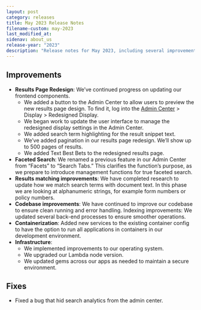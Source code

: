 ```yaml
---
layout: post
category: releases
title: May 2023 Release Notes
filename-custom: may-2023
last_modified_at: 
sidenav: about_us
release-year: "2023"
description: "Release notes for May 2023, including several improvements and one fix."
---
```

## Improvements

* **Results Page Redesign**: We’ve continued progress on updating our frontend components.
  * We added a button to the Admin Center to allow users to preview the new results page design. To find it, log into the [Admin Center](https://search.usa.gov/sites) > Display > Redesigned Display.
  * We began work to update the user interface to manage the redesigned display settings in the Admin Center.
  * We added search term highlighting for the result snippet text.
  * We’ve added pagination in our results page redesign. We’ll show up to 500 pages of results.
  * We added Text Best Bets to the redesigned results page.
* **Faceted Search**: We renamed a previous feature in our Admin Center from “Facets” to “Search Tabs.” This clarifies the function’s purpose, as we prepare to introduce management functions for true faceted search.
* **Results matching improvements**: We have completed research to update how we match search terms with document text. In this phase we are looking at alphanumeric strings, for example form numbers or policy numbers.
* **Codebase improvements**: We have continued to improve our codebase to ensure clean running and error handling. Indexing improvements: We updated several back-end processes to ensure smoother operations.
* **Containerization**: Added new services to the existing container config to have the option to run all applications in containers in our development environment. 
* **Infrastructure**: 
  * We implemented improvements to our operating system.
  * We upgraded our Lambda node version.
  * We updated gems across our apps as needed to maintain a secure environment.

## Fixes

* Fixed a bug that hid search analytics from the admin center.
